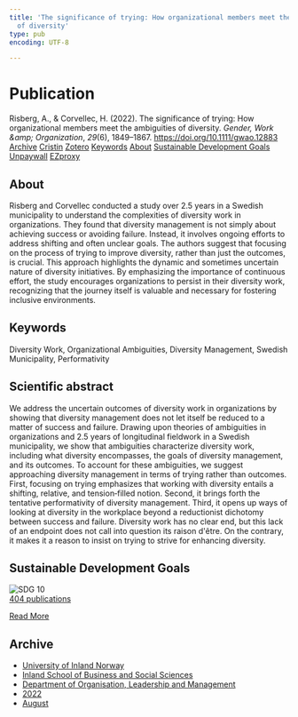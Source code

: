 ```yaml
---
title: 'The significance of trying: How organizational members meet the ambiguities
  of diversity'
type: pub
encoding: UTF-8

---
```

<h1>Publication</h1>
<article id="csl-bib-container-CLFDWR6R" class="csl-bib-container">
  <div class="csl-bib-body"> <div class="csl-entry">Risberg, A., &#38; Corvellec, H. (2022). The significance of trying: How organizational members meet the ambiguities of diversity. <i>Gender, Work &#38;amp; Organization</i>, <i>29</i>(6), 1849–1867. <a href="https://doi.org/10.1111/gwao.12883">https://doi.org/10.1111/gwao.12883</a></div> </div>
  <div class="csl-bib-buttons">
    <a href="#taxonomy-article-CLFDWR6R" alt="archive" class="csl-bib-button">Archive</a>
    <a href="https://app.cristin.no/results/show.jsf?id=2042364" alt="Cristin" class="csl-bib-button">Cristin</a>
    <a href="http://zotero.org/groups/5881554/items/CLFDWR6R" alt="Zotero" class="csl-bib-button">Zotero</a>
    <a href="#keywords-article-CLFDWR6R" alt="keywords" class="csl-bib-button">Keywords</a>
    <a href="#about-article-CLFDWR6R" alt="about_pub" class="csl-bib-button">About</a>
    <a href="#sdg-article-CLFDWR6R" alt="sdg" class="csl-bib-button">Sustainable Development Goals</a>
    <a href="https://onlinelibrary.wiley.com/doi/pdfdirect/10.1111/gwao.12883" alt="Unpaywall" class="csl-bib-button">Unpaywall</a>
    <a href="https://onlinelibrary.wiley.com/doi/pdfdirect/10.1111/gwao.12883" alt="EZproxy" class="csl-bib-button">EZproxy</a>
  </div>
  <div id="csl-bib-meta-container-CLFDWR6R"></div>
</article>
<div id="csl-bib-meta-CLFDWR6R" class="csl-bib-meta">
  <article id="about-article-CLFDWR6R" class="about_pub-article">
    <h1>About</h1>
    Risberg and Corvellec conducted a study over 2.5 years in a Swedish municipality to understand the complexities of diversity work in organizations. They found that diversity management is not simply about achieving success or avoiding failure. Instead, it involves ongoing efforts to address shifting and often unclear goals. The authors suggest that focusing on the process of trying to improve diversity, rather than just the outcomes, is crucial. This approach highlights the dynamic and sometimes uncertain nature of diversity initiatives. By emphasizing the importance of continuous effort, the study encourages organizations to persist in their diversity work, recognizing that the journey itself is valuable and necessary for fostering inclusive environments.
  </article>
  <article id="keywords-article-CLFDWR6R" class="keywords-article">
    <h1>Keywords</h1>
    Diversity Work, Organizational Ambiguities, Diversity Management, Swedish Municipality, Performativity
  </article>
  <article id="abstract-article-CLFDWR6R" class="abstract-article">
    <h1>Scientific abstract</h1>
    We address the uncertain outcomes of diversity work in organizations by showing that diversity management does not let itself be reduced to a matter of success and failure. Drawing upon theories of ambiguities in organizations and 2.5 years of longitudinal fieldwork in a Swedish municipality, we show that ambiguities characterize diversity work, including what diversity encompasses, the goals of diversity management, and its outcomes. To account for these ambiguities, we suggest approaching diversity management in terms of trying rather than outcomes. First, focusing on trying emphasizes that working with diversity entails a shifting, relative, and tension‐filled notion. Second, it brings forth the tentative performativity of diversity management. Third, it opens up ways of looking at diversity in the workplace beyond a reductionist dichotomy between success and failure. Diversity work has no clear end, but this lack of an endpoint does not call into question its raison d'être. On the contrary, it makes it a reason to insist on trying to strive for enhancing diversity.
  </article>
  <article id="sdg-article-CLFDWR6R" class="sdg-article">
    <h1>Sustainable Development Goals</h1>
    <div class="sdg-container"><div id="sdg10" class="sdg">
        <img src="{{< params subfolder >}}images/sdg/sdg10_en.png" class="image" alt="SDG 10">
        <div class="sdg-overlay">
          <a href="/en/archive/?key=?sdg=10#archive" class="sdg-publication-count"><span>404</span> publications</a>
          <p><a href="https://sdgs.un.org/goals/goal10" class="sdg-read-more">Read More</a></p>
        </div>
      </div></div>
  </article>
  <article id="taxonomy-article-CLFDWR6R" class="taxonomy-article">
    <h1>Archive</h1>
    <ul>
      <li>
        <a href="/en/archive/?key=3DCRN523">University of Inland Norway</a>
      </li>
      <li>
        <a href="/en/archive/?key=DU8Q9LN9">Inland School of Business and Social Sciences</a>
      </li>
      <li>
        <a href="/en/archive/?key=4LUWR3ZM">Department of Organisation, Leadership and Management</a>
      </li>
      <li>
        <a href="/en/archive/?key=RDNF7EXQ">2022</a>
      </li>
      <li>
        <a href="/en/archive/?key=GDBMH28M">August</a>
      </li>
    </ul>
  </article>
</div>
